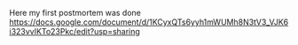Here my first postmortem was done
https://docs.google.com/document/d/1KCyxQTs6yyh1mWUMh8N3tV3_VJK6i323vvIKTo23Pkc/edit?usp=sharing
